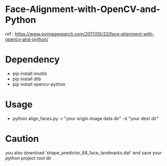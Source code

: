 # Face-Alignment-with-OpenCV-and-Python

ref : https://www.pyimagesearch.com/2017/05/22/face-alignment-with-opencv-and-python/

# Dependency
* pip install imutils 
* pip install dlib
* pip install opencv-python

# Usage

* python align_faces.py -r "your origin image data dir"  -d "your dest dir"

# Caution
you also download 'shape_predictor_68_face_landmarks.dat' and save your python project root dir
